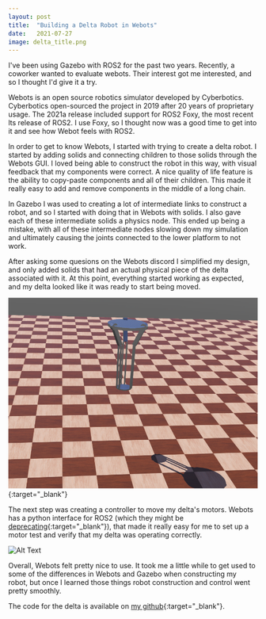 ```yaml
---
layout: post
title:  "Building a Delta Robot in Webots"
date:   2021-07-27
image: delta_title.png
---
```


<p class="intro"><span class="dropcap"></span></p>

I've been using Gazebo with ROS2 for the past two years. Recently, a coworker wanted to evaluate webots. Their interest got me interested, and so I thought I'd give it a try.

Webots is an open source robotics simulator developed by Cyberbotics. Cyberbotics open-sourced the project in 2019 after 20 years of proprietary usage. The 2021a release included support for ROS2 Foxy, the most recent lts release of ROS2. I use Foxy, so I thought now was a good time to get into it and see how Webot feels with ROS2. 

In order to get to know Webots, I started with trying to create a delta robot. I started by adding solids and connecting children to those solids through the Webots GUI. I loved being able to construct the robot in this way, with visual feedback that my components were correct. A nice quality of life feature is the ability to copy-paste components and all of their children. This made it really easy to add and remove components in the middle of a long chain. 

In Gazebo I was used to creating a lot of intermediate links to construct a robot, and so I started with doing that in Webots with solids. I also gave each of these intermediate solids a physics node. This ended up being a mistake, with all of these intermediate nodes slowing down my simulation and ultimately causing the joints connected to the lower platform to not work.

After asking some quesions on the Webots discord I simplified my design, and only added solids that had an actual physical piece of the delta associated with it. At this point, everything started working as expected, and my delta looked like it was ready to start being moved. 


![The finished product](/assets/img/delta_static.png){:target="_blank"}


The next step was creating a controller to move my delta's motors. Webots has a python interface for ROS2 (which they might be [deprecating](https://github.com/cyberbotics/webots_ros2/issues/227#issuecomment-853150841){:target="_blank"}), that made it really easy for me to set up a motor test and verify that my delta was operating correctly.


![Alt Text](/assets/gif/delta_movement.gif)



Overall, Webots felt pretty nice to use. It took me a little while to get used to some of the differences in Webots and Gazebo when constructing my robot, but once I learned those things robot construction and control went pretty smoothly. 

The code for the delta is available on [my github](https://github.com/Jconn/delta_webots){:target="_blank"}. 


